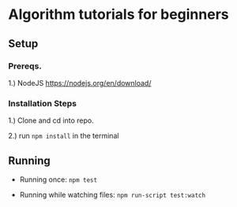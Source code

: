 # Algorithm tutorials for beginners

## Setup

### Prereqs. 

1.) NodeJS https://nodejs.org/en/download/

### Installation Steps

1.) Clone and cd into repo.

2.) run ``npm install`` in the terminal

## Running

- Running once: ``npm test``

- Running while watching files: ``npm run-script test:watch``
